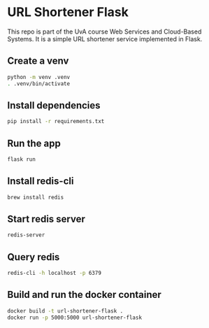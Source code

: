 # URL Shortener Flask

This repo is part of the UvA course Web Services and Cloud-Based Systems. It is a simple URL shortener service implemented in Flask.

## Create a venv
```bash
python -m venv .venv
. .venv/bin/activate
```

## Install dependencies
```bash
pip install -r requirements.txt
```

## Run the app
```bash
flask run
```

## Install redis-cli
```bash
brew install redis
```

## Start redis server
```bash
redis-server
```

## Query redis
```bash
redis-cli -h localhost -p 6379
```

## Build and run the docker container
```bash
docker build -t url-shortener-flask .
docker run -p 5000:5000 url-shortener-flask
```